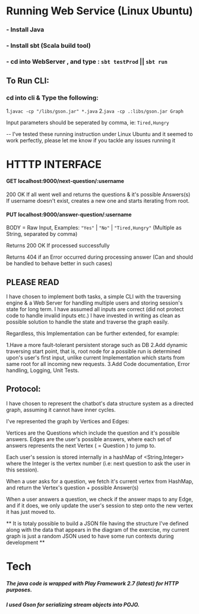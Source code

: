 
# Running Web Service (Linux Ubuntu)

 ### - Install Java 
 ### - Install sbt (Scala build tool)
 ### - cd into  WebServer , and type : ```sbt testProd``` || ```sbt run ```


## To Run CLI: 
### cd into cli & Type the following:

1.```javac -cp "/libs/gson.jar" *.java```
2.```java -cp .:libs/gson.jar Graph```

Input parameters should be seperated by comma, ie: ```Tired,Hungry```

-- I've tested these running instruction under Linux Ubuntu and it seemed to work perfectly, please let me know if  you tackle any issues running it

# HTTTP INTERFACE 

#### GET localhost:9000/next-question/:username
200 OK If all went well and returns the questions & it's possible Answers(s)
If username doesn't exist, creates a new one and starts iterating from root.

#### PUT localhost:9000/answer-question/:username
BODY = Raw Input, Examples:
```"Yes"``` | ```"No"``` | ```"Tired,Hungry"``` (Multiple as String, separated by comma)

Returns 200 OK If processed successfully

Returns 404 if an Error occurred during processing answer (Can and should be handled to behave better in such cases)


## PLEASE READ
I have chosen to implement both tasks, a simple CLI with the  traversing engine & a Web Server for handling multiple users and storing session's state for long term.
I have assumed all inputs are correct (did not protect code to handle invalid inputs etc.)
I have invested in writing as clean as possible solution to handle the state and traverse the graph easily.

Regardless, this Implementation can be further extended, for example:

1.Have a more fault-tolerant persistent storage such as DB
2.Add dynamic traversing start point, that is, root node for a possible run is determined upon's user's first input, unlike current Implementation which starts from same root for all incoming new requests.
3.Add Code documentation, Error handling, Logging, Unit Tests.


## Protocol:

I have chosen to represent the chatbot's data structure system as a directed graph, assuming it cannot have inner cycles.

I've represented the graph by Vertices and Edges:

Vertices are the Questions which include the question and it's possible answers.
Edges are the user's possible answers, where each set of answers represents the next Vertex ( = Question ) to jump to.

Each user's session is stored internally in a hashMap of <String,Integer> where the Integer is the vertex number (i.e: next question to ask the user in this session).

When a user asks for a question, we fetch it's current vertex from HashMap, and return the Vertex's question + possible Answer(s)

When a user answers a question, we check if the answer maps to any Edge, and if it does, we only update the user's session to step onto the new vertex it has just moved to.


** It is totaly possible to build a JSON file having the structure I've defined along with the data that appears in the diagram of the exercise, my current graph is just a random JSON used to have some run contexts during development **

# Tech

##### The java code is wrapped with Play Framework 2.7 (latest) for HTTP purposes.
##### I used Gson for serializing stream objects into POJO.


